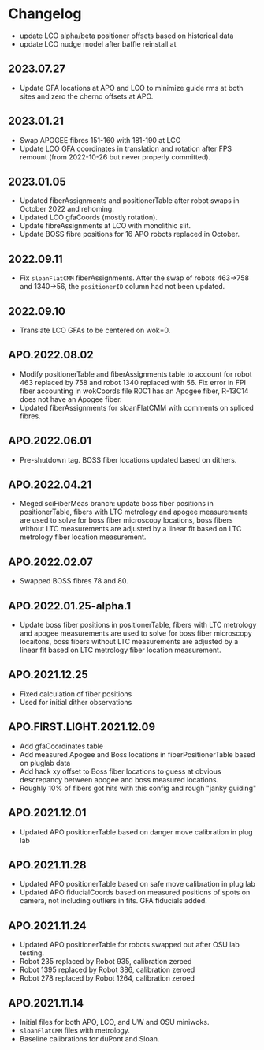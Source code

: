 # Changelog

* update LCO alpha/beta positioner offsets based on historical data
* update LCO nudge model after baffle reinstall at

## 2023.07.27
* Update GFA locations at APO and LCO to minimize guide rms at both sites and zero the cherno offsets at APO.

## 2023.01.21
* Swap APOGEE fibres 151-160 with 181-190 at LCO
* Update LCO GFA coordinates in translation and rotation after FPS remount (from 2022-10-26 but never properly committed).

## 2023.01.05
* Updated fiberAssignments and positionerTable after robot swaps in October 2022 and rehoming.
* Updated LCO gfaCoords (mostly rotation).
* Update fibreAssignments at LCO with monolithic slit.
* Update BOSS fibre positions for 16 APO robots replaced in October.

## 2022.09.11
* Fix `sloanFlatCMM` fiberAssignments. After the swap of robots 463->758 and 1340->56, the `positionerID` column had not been updated.

## 2022.09.10
* Translate LCO GFAs to be centered on wok=0.

## APO.2022.08.02
* Modify positionerTable and fiberAssignments table to account for robot 463 replaced by 758 and robot 1340 replaced with 56. Fix error in FPI fiber accounting in wokCoords file R0C1 has an Apogee fiber, R-13C14 does not have an Apogee fiber.
* Updated fiberAssignments for sloanFlatCMM with comments on spliced fibres.

## APO.2022.06.01
* Pre-shutdown tag. BOSS fiber locations updated based on dithers.

## APO.2022.04.21
* Meged sciFiberMeas branch: update boss fiber positions in positionerTable, fibers with LTC metrology and apogee measurements are used to solve for boss fiber microscopy locations, boss fibers without LTC measurements are adjusted by a linear fit based on LTC metrology fiber location measurement.

## APO.2022.02.07
* Swapped BOSS fibres 78 and 80.

## APO.2022.01.25-alpha.1
* Update boss fiber positions in positionerTable, fibers with LTC metrology and apogee measurements are used to solve for boss fiber microscopy locaitons, boss fibers without LTC measurements are adjusted by a linear fit based on LTC metrology fiber location measurement.

## APO.2021.12.25
* Fixed calculation of fiber positions
* Used for initial dither observations

## APO.FIRST.LIGHT.2021.12.09
* Add gfaCoordinates table
* Add measured Apogee and Boss locations in fiberPositionerTable based on pluglab data
* Add hack xy offset to Boss fiber locations to guess at obvious descrepancy between apogee and boss measured locations.
* Roughly 10% of fibers got hits with this config and rough "janky guiding"

## APO.2021.12.01
* Updated APO positionerTable based on danger move calibration in plug lab

## APO.2021.11.28
* Updated APO positionerTable based on safe move calibration in plug lab
* Updated APO fiducialCoords based on measured positions of spots on camera, not including outliers in fits. GFA fiducials added.

## APO.2021.11.24

* Updated APO positionerTable for robots swapped out after OSU lab testing.
* Robot 235 replaced by Robot 935, calibration zeroed
* Robot 1395 replaced by Robot 386, calibration zeroed
* Robot 278 replaced by Robot 1264, calibration zeroed


## APO.2021.11.14

* Initial files for both APO, LCO, and UW and OSU miniwoks.
* ``sloanFlatCMM`` files with metrology.
* Baseline calibrations for duPont and Sloan.
